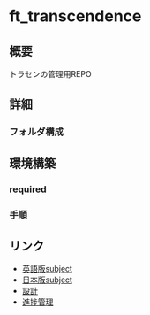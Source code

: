 # ft_transcendence

## 概要
トラセンの管理用REPO
## 詳細
### フォルダ構成
## 環境構築
### required
### 手順

## リンク
- [英語版subject](./subjects/en.subject.pdf)
- [日本版subject](./subjects/ja.subject.md)
- [設計]()
- [進捗管理]()